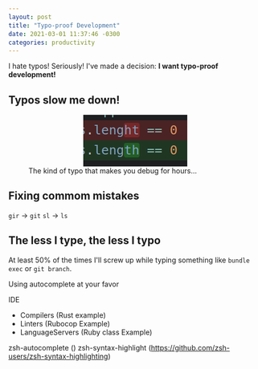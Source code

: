```yaml
---
layout: post
title: "Typo-proof Development"
date: 2021-03-01 11:37:46 -0300
categories: productivity
---
```


I hate typos! Seriously! I've made a decision: **I want typo-proof development!**

## Typos slow me down!

<figure>
  <img loading="lazy" style="display: block; margin: 0 auto;" src="/assets/img/typo.png" alt="" width=207 height=103>
  <figcaption>The kind of typo that makes you debug for hours...</figcaption>
</figure>

## Fixing commom mistakes

`gir` -> `git`
`sl` -> `ls`

## The less I type, the less I typo

At least 50% of the times I'll screw up while typing something like `bundle exec` or `git branch`.

Using autocomplete at your favor

IDE
  - Compilers (Rust example)
  - Linters (Rubocop Example)
  - LanguageServers (Ruby class Example)


zsh-autocomplete ()
zsh-syntax-highlight (https://github.com/zsh-users/zsh-syntax-highlighting)

[oh-my-bash]: https://github.com/ohmybash/oh-my-bash